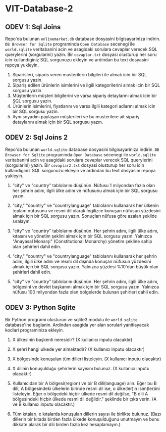 # VIT-Database-2


## ODEV 1: Sql Joins
Repo'da bulunan `onlinemarket.db` database dosyasini bilgisayariniza indirin. `DB Browser for Sqlite` programinda `Open Database` secenegi ile `world.sqlite` veritabanini acin ve asagidaki sorulara cevaplar verecek SQL querylerini (sorgularini) yazin. Bir `cevaplar.txt` dosyasi olusturup her soru icin kullandiginiz SQL sorgunuzu ekleyin ve ardindan bu text dosyasini repoya yukleyin.
1. Siparisleri, siparis veren musterilerin bilgileri ile almak icin bir SQL sorgusu yazin.
2. Sipariş edilen ürünlerin isimlerini ve ilgili kategorilerini almak icin bir SQL sorgusu yazin.
3. Müşterilerin müşteri bilgilerini ve varsa sipariş detaylarını almak icin bir SQL sorgusu yazin.
4. Ürünlerin isimlerini, fiyatlarını ve varsa ilgili kategori adlarını almak icin bir SQL sorgusu yazin.
5. Aynı soyadını paylaşan müşterileri ve bu musterilere ait sipariş detaylarını almak için bir SQL sorgusu yazın.



## ODEV 2: Sql Joins 2
Repo'da bulunan `world.sqlite` database dosyasini bilgisayariniza indirin. `DB Browser for Sqlite` programinda `Open Database` secenegi ile `world.sqlite` veritabanini acin ve asagidaki sorulara cevaplar verecek SQL querylerini (sorgularini) yazin. Bir `cevaplar2.txt` dosyasi olusturup her soru icin kullandiginiz SQL sorgunuzu ekleyin ve ardindan bu text dosyasini repoya yukleyin.

1. "city" ve "country" tablolarını düşünün. Nüfusu 1 milyondan fazla olan her şehrin adını, ilgili ülke adını ve nüfusunu almak için bir SQL sorgusu yazın.

2. "city," "country" ve "countrylanguage" tablolarını kullanarak her ülkenin toplam nüfusunu ve resmi dil olarak İngilizce konuşan nüfusun yüzdesini almak için bir SQL sorgusu yazın. Sonuçları nüfusa göre azalan şekilde sıralayın.

3. "city" ve "country" tablolarını düşünün. Her şehrin adını, ilgili ülke adını, kıtasını ve yönetim şeklini almak için bir SQL sorgusu yazın. Yalnızca "Anayasal Monarşi" (Constitutional Monarchy) yönetim şekline sahip olan şehirleri dahil edin.

4. "city," "country" ve "countrylanguage" tablolarını kullanarak her şehrin adını, ilgili ülke adını ve resmi dil dışında konuşan nüfusun yüzdesini almak için bir SQL sorgusu yazın. Yalnızca yüzdesi %10'dan büyük olan şehirleri dahil edin.

5. "city" ve "country" tablolarını düşünün. Her şehrin adını, ilgili ülke adını, bölgesini ve devlet başkanını almak için bir SQL sorgusu yazın. Yalnızca nüfusu 100 milyondan fazla olan bölgelerde bulunan şehirleri dahil edin.



## ODEV 3: Python Sqlite
Bir Python programi olusturun ve sqlite3 modulu ile `world.sqlite` database'ine baglanin. Ardindan asagida yer alan sorulari yanitlayacak kodlari programiniza ekleyin.

1. X ülkesinin başkenti neresidir? (X kullanıcı inputu olacaktır)

2. X şehri hangi ulkede yer almaktadir? (X kullanıcı inputu olacaktır)

3. X bölgesinde konuşulan tüm dilleri listeleyin. (X kullanıcı inputu olacaktır)

4. X dilinin konuşulduğu şehirlerin sayısını bulunuz. (X kullanıcı inputu olacaktır)

5. Kullanıcıdan bir A bölgesi(region) ve bir B dili(language) alın. Eğer bu B dili, A bölgesindeki ülkelerin birinde resmi dil ise, o ülke(ler)in isim(ler)ini listeleyin. Eğer o bölgedeki hiçbir ülkede resmi dil değilse, "B dili A bölgesindeki hiçbir ülkede resmi dil değildir." şeklinde bir çıktı verin. (A ve B kullanıcı inputu olacaktır.)

6. Tüm kıtaları, o kıtalarda konuşulan dillerin sayısı ile birlikte bulunuz. (Bazı dillerin bir kıtada birden fazla ülkede konuşulduğunu unutmayın ve bunu dikkate alarak bir dili birden fazla kez hesaplamayın.)
